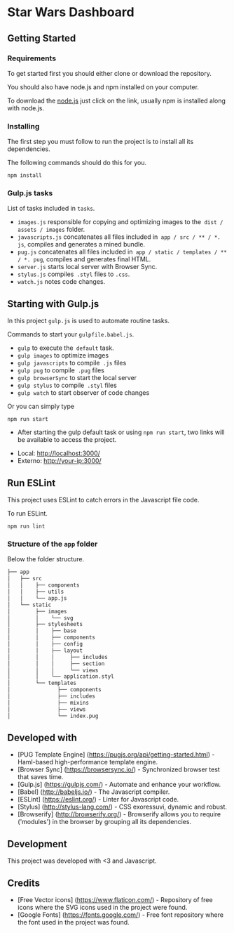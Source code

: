 # Star Wars Dashboard

## Getting Started

### Requirements

To get started first you should either clone or download the repository.

You should also have node.js and npm installed on your computer.

To download the [node.js](https://nodejs.org/en/) just click on the link, usually npm is installed along with node.js.

### Installing

The first step you must follow to run the project is to install all its dependencies.

The following commands should do this for you.

```
npm install
```

### Gulp.js tasks

List of tasks included in `tasks`.
- `images.js` responsible for copying and optimizing images to the` dist / assets / images` folder.
- `javascripts.js` concatenates all files included in` app / src / ** / *. js`, compiles and generates a mined bundle.
- `pug.js` concatenates all files included in` app / static / templates / ** / *. pug`, compiles and generates final HTML.
- `server.js` starts local server with Browser Sync.
- `stylus.js` compiles` .styl` files to `.css`.
- `watch.js` notes code changes.

## Starting with Gulp.js

In this project `gulp.js` is used to automate routine tasks.

Commands to start your `gulpfile.babel.js`.
- `gulp` to execute the` default` task.
- `gulp images` to optimize images
- `gulp javascripts` to compile` .js` files
- `gulp pug` to compile` .pug` files
- `gulp browserSync` to start the local server
- `gulp stylus` to compile` .styl` files
- `gulp watch` to start observer of code changes

Or you can simply type

```
npm run start
```

* After starting the gulp default task or using `npm run start`, two links will be available to access the project.
- Local: <http://localhost:3000/>
- Externo: <http://your-ip:3000/>

## Run ESLint

This project uses ESLint to catch errors in the Javascript file code.

To run ESLint.

```
npm run lint
```

### Structure of the `app` folder

Below the folder structure.

```sh
├── app
│   ├── src
│   │    ├── components
│   │    ├── utils
│   │    └── app.js
│   └── static
│        ├── images
│        │    └── svg
│        ├── stylesheets
│        │    ├── base
│        │    ├── components
│        │    ├── config
│        │    ├── layout
│        │    │     ├── includes
│        │    │     ├── section
│        │    │     └── views
│        │    └── application.styl
│        └── templates
│               ├── components
│               ├── includes
│               ├── mixins
│               ├── views
│               └── index.pug
```

## Developed with

* [PUG Template Engine] (https://pugjs.org/api/getting-started.html) - Haml-based high-performance template engine.
* [Browser Sync] (https://browsersync.io/) - Synchronized browser test that saves time.
* [Gulp.js] (https://gulpjs.com/) - Automate and enhance your workflow.
* [Babel] (http://babeljs.io/) - The Javascript compiler.
* [ESLint] (https://eslint.org/) - Linter for Javascript code.
* [Stylus] (http://stylus-lang.com/) - CSS exoressuvi, dynamic and robust.
* [Browserify] (http://browserify.org/) - Browserify allows you to require ('modules') in the browser by grouping all its dependencies.

## Development

This project was developed with <3 and Javascript.

## Credits

* [Free Vector icons] (https://www.flaticon.com/) - Repository of free icons where the SVG icons used in the project were found.
* [Google Fonts] (https://fonts.google.com/) - Free font repository where the font used in the project was found.
